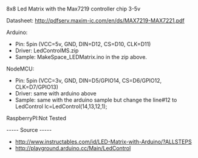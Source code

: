 8x8 Led Matrix with the Max7219 controller chip
3-5v

Datasheet: http://pdfserv.maxim-ic.com/en/ds/MAX7219-MAX7221.pdf

Arduino:
- Pin: 5pin (VCC=5v, GND, DIN=D12, CS=D10, CLK=D11)
- Driver: LedControlMS.zip
- Sample: MakeSpace_LEDMatrix.ino in the zip above.

NodeMCU:
- Pin: 5pin (VCC=3v, GND, DIN=D5/GPIO14, CS=D6/GPIO12, CLK=D7/GPIO13)
- Driver: same with arduino above
- Sample: same with the arduino sample but change the line#12 to LedControl lc=LedControl(14,13,12,1);

RaspberryPI:Not Tested

----- Source -----
- http://www.instructables.com/id/LED-Matrix-with-Arduino/?ALLSTEPS
- http://playground.arduino.cc/Main/LedControl
